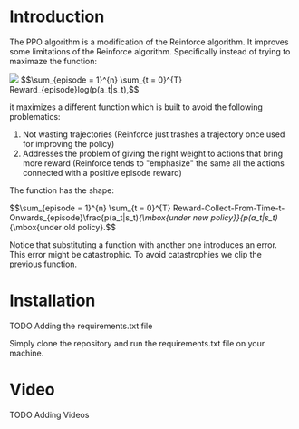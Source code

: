 # Introduction

The PPO algorithm is a modification of the Reinforce algorithm.
It improves some limitations of the Reinforce algorithm. Specifically instead of trying to maximaze the function:

<img src="https://latex.codecogs.com/gif.latex?O_t=\text { Onset event at time bin } t " /> 
$$\sum_{episode = 1}^{n} \sum_{t = 0}^{T} Reward_{episode}log(p(a_t|s_t),$$

it maximizes a different function which is built to avoid the following problematics:

1. Not wasting trajectories (Reinforce just trashes a trajectory once used for improving the policy)
2. Addresses the problem of giving the right weight to actions that bring more reward (Reinforce tends to "emphasize" the same all the actions connected with a positive episode reward)

The function has the shape:

$$\sum_{episode = 1}^{n} \sum_{t = 0}^{T} Reward-Collect-From-Time-t-Onwards_{episode}\frac{p(a_t|s_t)_{\mbox{under new policy}}{p(a_t|s_t)_{\mbox{under old policy}.$$

Notice that substituting a function with another one introduces an error. This error might be catastrophic. To avoid catastrophies we clip the previous function.

# Installation

TODO Adding the requirements.txt file

Simply clone the repository and run the requirements.txt file on your machine.

# Video

TODO Adding Videos
